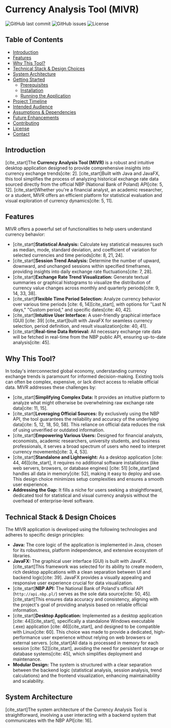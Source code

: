 # Currency Analysis Tool (MIVR)

![GitHub last commit](https://img.shields.io/github/last-commit/YOUR_USERNAME/YOUR_REPOSITORY)
![GitHub issues](https://img.shields.io/github/issues/YOUR_USERNAME/YOUR_REPOSITORY)
![License](https://img.shields.io/badge/license-MIT-blue.svg)

## Table of Contents

- [Introduction](#introduction)
- [Features](#features)
- [Why This Tool?](#why-this-tool)
- [Technical Stack & Design Choices](#technical-stack--design-choices)
- [System Architecture](#system-architecture)
- [Getting Started](#getting-started)
  - [Prerequisites](#prerequisites)
  - [Installation](#installation)
  - [Running the Application](#running-the-application)
- [Project Timeline](#project-timeline)
- [Intended Audience](#intended-audience)
- [Assumptions & Dependencies](#assumptions--dependencies)
- [Future Enhancements](#future-enhancements)
- [Contributing](#contributing)
- [License](#license)
- [Contact](#contact)

## Introduction

[cite_start]The **Currency Analysis Tool (MIVR)** is a robust and intuitive desktop application designed to provide comprehensive insights into currency exchange trends[cite: 2]. [cite_start]Built with Java and JavaFX, this tool simplifies the process of analyzing historical exchange rate data sourced directly from the official NBP (National Bank of Poland) API[cite: 5, 12]. [cite_start]Whether you're a financial analyst, an academic researcher, or a student, MIVR offers an efficient platform for statistical evaluation and visual exploration of currency dynamics[cite: 5, 11].

## Features

MIVR offers a powerful set of functionalities to help users understand currency behavior:

* [cite_start]**Statistical Analysis:** Calculate key statistical measures such as median, mode, standard deviation, and coefficient of variation for selected currencies and time periods[cite: 8, 21, 24].
* [cite_start]**Session Trend Analysis:** Determine the number of upward, downward, and unchanged sessions within specified timeframes, providing insights into daily exchange rate fluctuations[cite: 7, 28].
* [cite_start]**Exchange Rate Trend Visualization:** Generate textual summaries or graphical histograms to visualize the distribution of currency value changes across monthly and quarterly periods[cite: 9, 14, 33, 38].
* [cite_start]**Flexible Time Period Selection:** Analyze currency behavior over various time periods [cite: 6, 14][cite_start], with options for "Last N days," "Custom period," and specific dates[cite: 40, 42].
* [cite_start]**Intuitive User Interface:** A user-friendly graphical interface (GUI) [cite: 39] [cite_start]built with JavaFX for seamless currency selection, period definition, and result visualization[cite: 40, 41].
* [cite_start]**Real-time Data Retrieval:** All necessary exchange rate data will be fetched in real-time from the NBP public API, ensuring up-to-date analysis[cite: 45].

## Why This Tool?

In today's interconnected global economy, understanding currency exchange trends is paramount for informed decision-making. Existing tools can often be complex, expensive, or lack direct access to reliable official data. MIVR addresses these challenges by:

* [cite_start]**Simplifying Complex Data:** It provides an intuitive platform to analyze what might otherwise be overwhelming raw exchange rate data[cite: 11, 15].
* [cite_start]**Leveraging Official Sources:** By exclusively using the NBP API, the tool guarantees the reliability and accuracy of the underlying data[cite: 5, 12, 18, 50, 58]. This reliance on official data reduces the risk of using unverified or outdated information.
* [cite_start]**Empowering Various Users:** Designed for financial analysts, economists, academic researchers, university students, and business professionals, it serves a broad spectrum of users who need to interpret currency movements[cite: 3, 4, 53].
* [cite_start]**Standalone and Lightweight:** As a desktop application [cite: 44, 46][cite_start], it requires no additional software installations (like web servers, browsers, or database engines) [cite: 51] [cite_start]and handles all data in memory[cite: 52], making it easy to deploy and use. This design choice minimizes setup complexities and ensures a smooth user experience.
* **Addressing the Gap:** It fills a niche for users seeking a straightforward, dedicated tool for statistical and visual currency analysis without the overhead of enterprise-level software.

## Technical Stack & Design Choices

The MIVR application is developed using the following technologies and adheres to specific design principles:

* **Java:** The core logic of the application is implemented in Java, chosen for its robustness, platform independence, and extensive ecosystem of libraries.
* **JavaFX:** The graphical user interface (GUI) is built with JavaFX. [cite_start]This framework was selected for its ability to create modern, rich desktop applications with a clean separation between UI and backend logic[cite: 39]. JavaFX provides a visually appealing and responsive user experience crucial for data visualization.
* [cite_start]**NBP API:** The National Bank of Poland's official API (`http://api.nbp.pl/`) serves as the sole data source[cite: 50, 45]. [cite_start]This ensures data accuracy and consistency, aligning with the project's goal of providing analysis based on reliable official information.
* [cite_start]**Desktop Application:** Implemented as a desktop application [cite: 44][cite_start], specifically a standalone Windows executable (.exe) application [cite: 46][cite_start], and designed to be compatible with Linux[cite: 60]. This choice was made to provide a dedicated, high-performance user experience without relying on web browsers or external servers. [cite_start]All data is processed in memory for each session [cite: 52][cite_start], avoiding the need for persistent storage or database systems[cite: 45], which simplifies deployment and maintenance.
* **Modular Design:** The system is structured with a clear separation between the backend logic (statistical analysis, session analysis, trend calculations) and the frontend visualization, enhancing maintainability and scalability.

## System Architecture

[cite_start]The system architecture of the Currency Analysis Tool is straightforward, involving a user interacting with a backend system that communicates with the NBP API[cite: 16].
